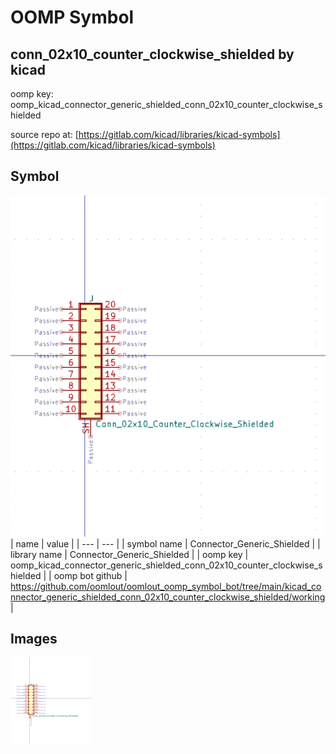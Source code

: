 # OOMP Symbol  
## conn_02x10_counter_clockwise_shielded  by kicad  
  
oomp key: oomp_kicad_connector_generic_shielded_conn_02x10_counter_clockwise_shielded  
  
source repo at: [https://gitlab.com/kicad/libraries/kicad-symbols](https://gitlab.com/kicad/libraries/kicad-symbols)  
## Symbol  
  
[![working.png](working_600.png)](working.png)  
| name | value | 
| --- | --- | 
| symbol name | Connector_Generic_Shielded | 
| library name | Connector_Generic_Shielded | 
| oomp key | oomp_kicad_connector_generic_shielded_conn_02x10_counter_clockwise_shielded | 
| oomp bot github | https://github.com/oomlout/oomlout_oomp_symbol_bot/tree/main/kicad_connector_generic_shielded_conn_02x10_counter_clockwise_shielded/working | 
## Images  
  
[![working.png](working_140.png)](working.png)  
